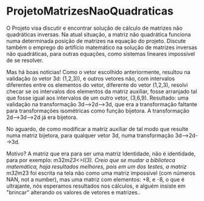 # ProjetoMatrizesNaoQuadraticas

O Projeto visa discutir e encontrar solução de cálculo de matrizes não quadráticas inversas.
Na atual situação, a matriz não quadrática funciona  numa determinada posição de matrizes na equação do projeto.
Discute também o emprego do artifício matemático na solução de matrizes inversas não quadráticas, para outras
equações, como sistemas lineares impossível de se resolver.

Mas há boas notícias! Como o vetor escolhido anteriormente, resultou na validação (o vetor 3d: (1,2,3)),
e outros vetores não, com intervalos diferentes entre os elementos do vetor, diferente do vetor (1,2,3), resolvi checar
se os intervalos dos elementos da matriz auxiliar, fosse arranjado tal que fosse igual aos intervalos de
um outro vetor, (3,6,9). Resultado: uma validação na transformação 3d-->2d-->3d, que era a transformação
faltante para transformações isométricas como função bijetora. A transformação 2d-->3d-->2d já era bijetora.

No aguardo, de como modificar a matriz auxiliar de tal modo que resulte numa matriz bijetora, para qualquer
vetor 3d, numa transformação 3d-->2d-->3d.

Motivo? A matriz que era para ser uma matriz Identidade, não é identidade, para por exemplo: m32*m23<>I(3).
Creio que se mudar a biblioteca matemática, haja resultados melhores, pois em um dos testes, a matriz m32*m23 
foi escrita na tela não como uma matriz impossível (com números NAN, not a number), mas uma matriz com elementos:
+8, e -8, o que é ultrajante, nós esperamos resultados nos cálculos, e alguém insiste em "brincar" alterando
os valores de vetores e matrizes..
